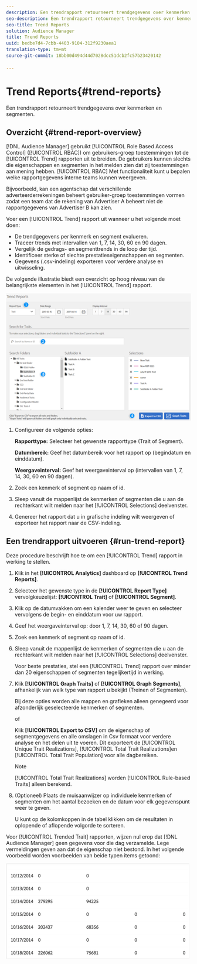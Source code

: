 ```yaml
---
description: Een trendrapport retourneert trendgegevens over kenmerken en segmenten.
seo-description: Een trendrapport retourneert trendgegevens over kenmerken en segmenten.
seo-title: Trend Reports
solution: Audience Manager
title: Trend Reports
uuid: bedbe7d4-7cbb-4403-9104-312f9230aea1
translation-type: tm+mt
source-git-commit: 18bb00d494d44d7028dcc51dcb2fc57b23420142

---
```



# Trend Reports{#trend-reports}

Een trendrapport retourneert trendgegevens over kenmerken en segmenten.

## Overzicht {#trend-report-overview}

<!-- 

c_trend_reports.xml

 -->

[!DNL Audience Manager] gebruikt [!UICONTROL Role Based Access Control] ([!UICONTROL RBAC]) om gebruikers-groep toestemmingen tot de [!UICONTROL Trend] rapporten uit te breiden. De gebruikers kunnen slechts die eigenschappen en segmenten in het melden zien dat zij toestemmingen aan mening hebben. [!UICONTROL RBAC] Met functionaliteit kunt u bepalen welke rapportgegevens interne teams kunnen weergeven.

Bijvoorbeeld, kan een agentschap dat verschillende adverteerderrekeningen beheert gebruiker-groep toestemmingen vormen zodat een team dat de rekening van Advertiser A beheert niet de rapportgegevens van Advertiser B kan zien.

Voer een [!UICONTROL Trend] rapport uit wanneer u het volgende moet doen:

* De trendgegevens per kenmerk en segment evalueren.
* Traceer trends met intervallen van 1, 7, 14, 30, 60 en 90 dagen.
* Vergelijk de gedrags- en segmenttrends in de loop der tijd.
* Identificeer sterke of slechte prestatieseigenschappen en segmenten.
* Gegevens (.csv-indeling) exporteren voor verdere analyse en uitwisseling.

De volgende illustratie biedt een overzicht op hoog niveau van de belangrijkste elementen in het [!UICONTROL Trend] rapport.

![](assets/trend_reports.png)

1. Configureer de volgende opties:

   **Rapporttype:** Selecteer het gewenste rapporttype (Trait of Segment).

   **Datumbereik:** Geef het datumbereik voor het rapport op (begindatum en einddatum).

   **Weergaveinterval:** Geef het weergaveinterval op (intervallen van 1, 7, 14, 30, 60 en 90 dagen).

2. Zoek een kenmerk of segment op naam of id.
3. Sleep vanuit de mappenlijst de kenmerken of segmenten die u aan de rechterkant wilt melden naar het [!UICONTROL Selections] deelvenster.
4. Genereer het rapport dat u in grafische indeling wilt weergeven of exporteer het rapport naar de CSV-indeling.

## Een trendrapport uitvoeren {#run-trend-report}

Deze procedure beschrijft hoe te om een [!UICONTROL Trend] rapport in werking te stellen.

<!-- 

t_working_with_trend_reports.xml

 -->

1. Klik in het **[!UICONTROL Analytics]** dashboard op **[!UICONTROL Trend Reports]**.
1. Selecteer het gewenste type in de **[!UICONTROL Report Type]** vervolgkeuzelijst: **[!UICONTROL Trait]** of **[!UICONTROL Segment]**.
1. Klik op de datumvakken om een kalender weer te geven en selecteer vervolgens de begin- en einddatum voor uw rapport.
1. Geef het weergaveinterval op: door 1, 7, 14, 30, 60 of 90 dagen.
1. Zoek een kenmerk of segment op naam of id.
1. Sleep vanuit de mappenlijst de kenmerken of segmenten die u aan de rechterkant wilt melden naar het [!UICONTROL Selections] deelvenster.

   Voor beste prestaties, stel een [!UICONTROL Trend] rapport over minder dan 20 eigenschappen of segmenten tegelijkertijd in werking.
1. Klik **[!UICONTROL Graph Traits]** of **[!UICONTROL Graph Segments]**, afhankelijk van welk type van rapport u bekijkt (Treinen of Segmenten).

   Bij deze opties worden alle mappen en grafieken alleen genegeerd voor afzonderlijk geselecteerde kenmerken of segmenten.

   of

   Klik **[!UICONTROL Export to CSV]** om de eigenschap of segmentgegevens en alle omslagen in Csv formaat voor verdere analyse en het delen uit te voeren. Dit exporteert de [!UICONTROL Unique Trait Realizations], [!UICONTROL Total Trait Realizations]en [!UICONTROL Total Trait Population] voor alle dagbereiken.

   >[!NOTE]
   >
   >[!UICONTROL Total Trait Realizations] worden [!UICONTROL Rule-based Traits] alleen berekend.

1. (Optioneel) Plaats de muisaanwijzer op individuele kenmerken of segmenten om het aantal bezoeken en de datum voor elk gegevenspunt weer te geven.

   U kunt op de kolomkoppen in de tabel klikken om de resultaten in oplopende of aflopende volgorde te sorteren.

Voor [!UICONTROL Trended Trait] rapporten, wijzen nul erop dat [!DNL Audience Manager] geen gegevens voor die dag verzamelde. Lege vermeldingen geven aan dat de eigenschap niet bestond. In het volgende voorbeeld worden voorbeelden van beide typen items getoond:

![](assets/trended_data.png)
